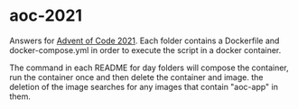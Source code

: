 # aoc-2021
Answers for [Advent of Code 2021](https://adventofcode.com/2021). Each folder contains a Dockerfile and docker-compose.yml in order to execute the script in a docker container.

The command in each README for day folders will compose the container, run the container once and then delete the container and image. the deletion of the image searches for any images that contain "aoc-app" in them.